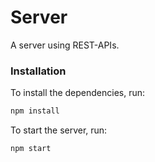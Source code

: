# Server

A server using REST-APIs.

### Installation

To install the dependencies, run:

```sh
npm install
```
To start the server, run:

```sh
npm start
```
